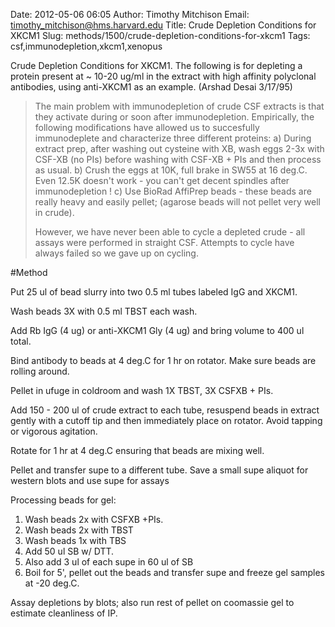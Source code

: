 Date: 2012-05-06 06:05
Author: Timothy Mitchison
Email: timothy_mitchison@hms.harvard.edu
Title: Crude Depletion Conditions for XKCM1
Slug: methods/1500/crude-depletion-conditions-for-xkcm1
Tags: csf,immunodepletion,xkcm1,xenopus

Crude Depletion Conditions for XKCM1. The following is for depleting a protein present at ~ 10-20 ug/ml in the extract with high affinity polyclonal antibodies, using anti-XKCM1 as an example. (Arshad Desai 3/17/95)




>The main problem with immunodepletion of crude CSF extracts is that they activate during or soon after immunodepletion. Empirically, the following modifications have allowed us to succesfully immunodeplete and characterize three different proteins:
>    a) During extract prep, after washing out cysteine with XB, wash eggs 2-3x with CSF-XB (no PIs) before washing with CSF-XB + PIs and then process as usual. 
>    b) Crush the eggs at 10K, full brake in SW55 at 16 deg.C. Even 12.5K doesn't work - you can't get decent spindles after immunodepletion ! 
>    c) Use BioRad AffiPrep beads - these beads are really heavy and easily pellet; (agarose beads will not pellet very well in crude). 
>
>However, we have never been able to cycle a depleted crude - all assays were performed in straight CSF. Attempts to cycle have always failed so we gave up on cycling. 




#Method

Put 25 ul of bead slurry into two 0.5 ml tubes labeled IgG and XKCM1. 



Wash beads 3X with 0.5 ml TBST each wash. 



Add Rb IgG (4 ug) or anti-XKCM1 Gly (4 ug) and bring volume to 400 ul total. 



Bind antibody to beads at 4 deg.C for 1 hr on rotator. Make sure beads are rolling around. 



Pellet in ufuge in coldroom and wash 1X TBST, 3X CSFXB + PIs. 



Add 150 - 200 ul of crude extract to each tube, resuspend beads in extract gently with a cutoff tip and then immediately place on rotator. Avoid tapping or vigorous agitation. 



Rotate for 1 hr at 4 deg.C ensuring that beads are mixing well. 



Pellet and transfer supe to a different tube. Save a small supe aliquot for western blots and use supe for assays 



Processing beads for gel:

1. Wash beads 2x with CSFXB +PIs. 
2. Wash beads 2x with TBST 
3. Wash beads 1x with TBS
4. Add 50 ul SB w/ DTT. 
5. Also add 3 ul of each supe in 60 ul of SB 
6. Boil for 5', pellet out the beads and transfer supe and freeze gel samples at -20 deg.C. 



Assay depletions by blots; also run rest of pellet on coomassie gel to estimate cleanliness of IP. 





